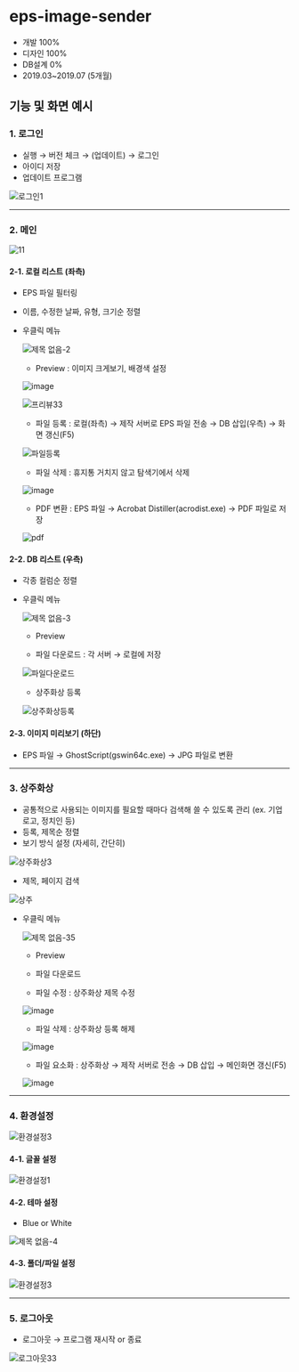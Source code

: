 # eps-image-sender

- 개발 100%
- 디자인 100%
- DB설계 0%
- 2019.03~2019.07 (5개월)

## 기능 및 화면 예시

### 1. 로그인
- 실행 → 버전 체크 → (업데이트) → 로그인
- 아이디 저장
- 업데이트 프로그램

![로그인1](https://user-images.githubusercontent.com/14077108/137291376-03ce0c20-7eae-44e0-9d8e-d9f7eefe9474.png)

- - - 

### 2. 메인

![11](https://user-images.githubusercontent.com/14077108/137291838-cdadd199-0768-4ef5-b41e-5a0a1dae9dda.png)

#### 2-1. 로컬 리스트 (좌측)
- EPS 파일 필터링
- 이름, 수정한 날짜, 유형, 크기순 정렬
- 우클릭 메뉴

    ![제목 없음-2](https://user-images.githubusercontent.com/14077108/137301544-0ecbd44e-2fdb-4ab0-885d-0477a609e4c0.png)

    + Preview : 이미지 크게보기, 배경색 설정
    
    ![image](https://user-images.githubusercontent.com/14077108/137304377-d97531c5-d89e-4a76-b49f-bf3c01ca73ac.png)   
    
    ![프리뷰33](https://user-images.githubusercontent.com/14077108/137305783-356057b8-ba0d-4c54-a3d9-1b98161045df.png)

    + 파일 등록 : 로컬(좌측) → 제작 서버로 EPS 파일 전송 → DB 삽입(우측) → 화면 갱신(F5)
    
    ![파일등록](https://user-images.githubusercontent.com/14077108/137301592-14b4496f-744b-46c0-850c-140dbd1ba2db.png)

    + 파일 삭제 : 휴지통 거치지 않고 탐색기에서 삭제
    
    ![image](https://user-images.githubusercontent.com/14077108/137304255-954ec3d0-8d5d-43c6-84a5-7e31b555fc24.png)

    + PDF 변환 : EPS 파일 → Acrobat Distiller(acrodist.exe) → PDF 파일로 저장
    
    ![pdf](https://user-images.githubusercontent.com/14077108/137302201-ec80dca7-46c3-4423-bc9a-9195566904b0.png)

#### 2-2. DB 리스트 (우측)
- 각종 컬럼순 정렬
- 우클릭 메뉴

    ![제목 없음-3](https://user-images.githubusercontent.com/14077108/137307519-ea34a362-801a-4a42-8ec5-123f18feea00.png)

    + Preview

    + 파일 다운로드 : 각 서버 → 로컬에 저장
    
    ![파일다운로드](https://user-images.githubusercontent.com/14077108/137307863-8910d95b-db87-412a-ab1e-92721fffcb3f.png)

    + 상주화상 등록 
    
    ![상주화상등록](https://user-images.githubusercontent.com/14077108/137307960-8816f434-9f70-4385-a300-e14887a23b77.png)

#### 2-3. 이미지 미리보기 (하단)

- EPS 파일 → GhostScript(gswin64c.exe) → JPG 파일로 변환

- - -

### 3. 상주화상
- 공통적으로 사용되는 이미지를 필요할 때마다 검색해 쓸 수 있도록 관리 (ex. 기업 로고, 정치인 등)
- 등록, 제목순 정렬
- 보기 방식 설정 (자세히, 간단히)

![상주화상3](https://user-images.githubusercontent.com/14077108/137308886-0377ac3a-9511-4bc1-b671-2086c7f36c03.png)

- 제목, 페이지 검색

![상주](https://user-images.githubusercontent.com/14077108/137311713-7d6bfc2a-dbcb-480e-ba79-6d8165d56141.png)

- 우클릭 메뉴
    
    ![제목 없음-35](https://user-images.githubusercontent.com/14077108/137310837-a15bf89c-877d-4e03-aa44-1fbb912d5152.png)

    + Preview

    + 파일 다운로드

    + 파일 수정 : 상주화상 제목 수정

    ![image](https://user-images.githubusercontent.com/14077108/137311003-7a1a6d1d-ca8b-483d-adfc-7e30564b010d.png)

    + 파일 삭제 : 상주화상 등록 해제

    ![image](https://user-images.githubusercontent.com/14077108/137311024-fa339c89-9de0-4425-9329-bdcc3b4f09fe.png)

    + 파일 요소화 : 상주화상 → 제작 서버로 전송 → DB 삽입 → 메인화면 갱신(F5)

    ![image](https://user-images.githubusercontent.com/14077108/137311041-46577332-7e6d-4f32-af19-f16863adc8b9.png)

- - -

### 4. 환경설정

![환경설정3](https://user-images.githubusercontent.com/14077108/137309565-95847dea-4540-4139-a634-8610e2359242.png)

#### 4-1. 글꼴 설정

![환경설정1](https://user-images.githubusercontent.com/14077108/137308585-5b83487b-106f-4cc3-a12c-eef942ea83d3.png)

#### 4-2. 테마 설정
- Blue or White

![제목 없음-4](https://user-images.githubusercontent.com/14077108/137309875-4ceb423c-4ee4-4195-83ec-d084b7b75d92.png)

#### 4-3. 폴더/파일 설정

![환경설정3](https://user-images.githubusercontent.com/14077108/137308312-b8af0176-ebb1-4867-940d-79f3a523802a.png)

- - -

### 5. 로그아웃
- 로그아웃 → 프로그램 재시작 or 종료

![로그아웃33](https://user-images.githubusercontent.com/14077108/137304130-cc33c449-c81e-4587-be6e-ad03afc15033.png)
